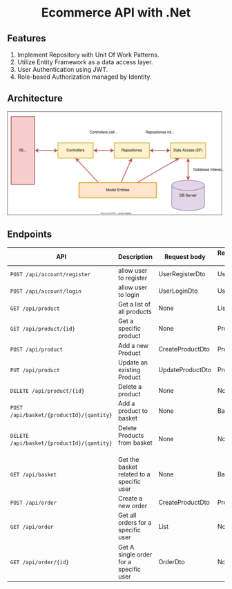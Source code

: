 <h1 style="text-align: center">Ecommerce API with .Net</h1>

## Features 

1. Implement Repository with Unit Of Work Patterns.
2. Utilize Entity Framework as a data access layer.
3. User Authentication using JWT.
4. Role-based Authorization managed by Identity.

## Architecture

![](./arch.svg)

## Endpoints 

|API | Description | Request body | Response body | Permission | 
|--- | ---- | ---- | ---- | ---- | 
|`POST /api/account/register` | allow user to register | UserRegisterDto | UserDto| Anonymous | 
|`POST /api/account/login` | allow user to login | UserLoginDto | UserDto | Anonymous | 
|`GET /api/product` | Get a list of all products | None | List<Product> | Anonymous | 
|`GET /api/product/{id}` | Get a specific product | None | Product | Anonymous | 
|`POST /api/product` | Add a new Product | CreateProductDto | Product | Admin | 
|`PUT /api/product` | Update an existing Product &nbsp; | UpdateProductDto | Product | Admin |  
|`DELETE /api/product/{id}` &nbsp; &nbsp; | Delete a product &nbsp; &nbsp; | None | None| Admin | 
|`POST /api/basket/{productId}/{qantity}` | Add a product to basket | None | BasketDto | User | 
|`DELETE /api/basket/{productId}/{qantity}` | Delete Products from basket &nbsp; | None | None | User |  
|`GET /api/basket` &nbsp; &nbsp; | Get the basket related to a specific user &nbsp; &nbsp; | None | BasketDto| User | 
|`POST /api/order` | Create a new order | CreateProductDto | Product | User | 
|`GET /api/order` | Get all orders for a specific user &nbsp; | List<OrderDto> | None | User |  
|`GET /api/order/{id}` &nbsp; &nbsp; | Get A single order for a specific user &nbsp; &nbsp; | OrderDto | None| User | 